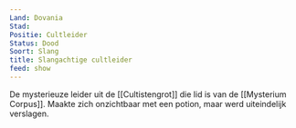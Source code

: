 ```yaml
---
Land: Dovania
Stad: 
Positie: Cultleider
Status: Dood
Soort: Slang
title: Slangachtige cultleider
feed: show
---
```

De mysterieuze leider uit de [[Cultistengrot]] die lid is van de [[Mysterium Corpus]]. Maakte zich onzichtbaar met een potion, maar werd uiteindelijk verslagen.